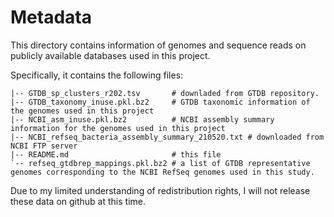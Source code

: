 # Metadata

This directory contains information of genomes and sequence reads on publicly available databases used in this project.

Specifically, it contains the following files:

```
|-- GTDB_sp_clusters_r202.tsv       # downladed from GTDB repository.
|-- GTDB_taxonomy_inuse.pkl.bz2     # GTDB taxonomic information of the genomes used in this project
|-- NCBI_asm_inuse.pkl.bz2          # NCBI assembly summary information for the genomes used in this project
|-- NCBI_refseq_bacteria_assembly_summary_210520.txt # downloaded from NCBI FTP server
|-- README.md                       # this file
`-- refseq_gtdbrep_mappings.pkl.bz2 # a list of GTDB representative genomes corresponding to the NCBI RefSeq genomes used in this study.
```

Due to my limited understanding of redistribution rights, I will not release these data on github at this time.

